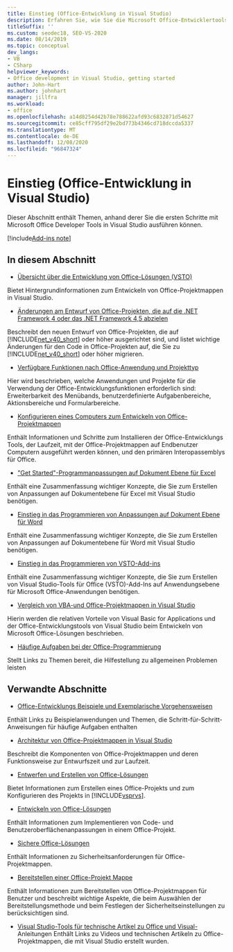 ```yaml
---
title: Einstieg (Office-Entwicklung in Visual Studio)
description: Erfahren Sie, wie Sie die Microsoft Office-Entwicklertools in Visual Studio verwenden können, um Office-Projektmappen zu erstellen.
titleSuffix: ''
ms.custom: seodec18, SEO-VS-2020
ms.date: 08/14/2019
ms.topic: conceptual
dev_langs:
- VB
- CSharp
helpviewer_keywords:
- Office development in Visual Studio, getting started
author: John-Hart
ms.author: johnhart
manager: jillfra
ms.workload:
- office
ms.openlocfilehash: a14d8254d42b78e788622afd93c6832871d54627
ms.sourcegitcommit: ce85cff795df29e2bd773b4346cd718dccda5337
ms.translationtype: MT
ms.contentlocale: de-DE
ms.lasthandoff: 12/08/2020
ms.locfileid: "96847324"
---
```

# <a name="get-started-office-development-in-visual-studio"></a>Einstieg (Office-Entwicklung in Visual Studio)
  Dieser Abschnitt enthält Themen, anhand derer Sie die ersten Schritte mit Microsoft Office Developer Tools in Visual Studio ausführen können.

[!include[Add-ins note](includes/addinsnote.md)]

## <a name="in-this-section"></a>In diesem Abschnitt
- [Übersicht über die Entwicklung von Office-Lösungen &#40;VSTO&#41;](../vsto/office-solutions-development-overview-vsto.md)

 Bietet Hintergrundinformationen zum Entwickeln von Office-Projektmappen in Visual Studio.

- [Änderungen am Entwurf von Office-Projekten, die auf die .NET Framework 4 oder das .NET Framework 4,5 abzielen](../vsto/changes-to-the-design-of-office-projects-that-target-the-dotnet-framework-4-or-the-dotnet-framework-4-5.md)

 Beschreibt den neuen Entwurf von Office-Projekten, die auf [!INCLUDE[net_v40_short](../sharepoint/includes/net-v40-short-md.md)] oder höher ausgerichtet sind, und listet wichtige Änderungen für den Code in Office-Projekten auf, die Sie zu [!INCLUDE[net_v40_short](../sharepoint/includes/net-v40-short-md.md)] oder höher migrieren.

- [Verfügbare Funktionen nach Office-Anwendung und Projekttyp](../vsto/features-available-by-office-application-and-project-type.md)

 Hier wird beschrieben, welche Anwendungen und Projekte für die Verwendung der Office-Entwicklungsfunktionen erforderlich sind: Erweiterbarkeit des Menübands, benutzerdefinierte Aufgabenbereiche, Aktionsbereiche und Formularbereiche.

- [Konfigurieren eines Computers zum Entwickeln von Office-Projektmappen](../vsto/configuring-a-computer-to-develop-office-solutions.md)

 Enthält Informationen und Schritte zum Installieren der Office-Entwicklungs Tools, der Laufzeit, mit der Office-Projektmappen auf Endbenutzer Computern ausgeführt werden können, und den primären Interopassemblys für Office.

- ["Get Started"-Programmanpassungen auf Dokument Ebene für Excel](../vsto/getting-started-programming-document-level-customizations-for-excel.md)

 Enthält eine Zusammenfassung wichtiger Konzepte, die Sie zum Erstellen von Anpassungen auf Dokumentebene für Excel mit Visual Studio benötigen.

- [Einstieg in das Programmieren von Anpassungen auf Dokument Ebene für Word](../vsto/getting-started-programming-document-level-customizations-for-word.md)

 Enthält eine Zusammenfassung wichtiger Konzepte, die Sie zum Erstellen von Anpassungen auf Dokumentebene für Word mit Visual Studio benötigen.

- [Einstieg in das Programmieren von VSTO-Add-ins](../vsto/getting-started-programming-vsto-add-ins.md)

 Enthält eine Zusammenfassung wichtiger Konzepte, die Sie zum Erstellen von Visual Studio-Tools für Office (VSTO)-Add-Ins auf Anwendungsebene für Microsoft Office-Anwendungen benötigen.

- [Vergleich von VBA-und Office-Projektmappen in Visual Studio](../vsto/vba-and-office-solutions-in-visual-studio-compared.md)

 Hierin werden die relativen Vorteile von Visual Basic for Applications und der Office-Entwicklungstools von Visual Studio beim Entwickeln von Microsoft Office-Lösungen beschrieben.

- [Häufige Aufgaben bei der Office-Programmierung](../vsto/common-tasks-in-office-programming.md)

 Stellt Links zu Themen bereit, die Hilfestellung zu allgemeinen Problemen leisten

## <a name="related-sections"></a>Verwandte Abschnitte
- [Office-Entwicklungs Beispiele und Exemplarische Vorgehensweisen](../vsto/office-development-samples-and-walkthroughs.md)

 Enthält Links zu Beispielanwendungen und Themen, die Schritt-für-Schritt-Anweisungen für häufige Aufgaben enthalten

- [Architektur von Office-Projektmappen in Visual Studio](../vsto/architecture-of-office-solutions-in-visual-studio.md)

 Beschreibt die Komponenten von Office-Projektmappen und deren Funktionsweise zur Entwurfszeit und zur Laufzeit.

- [Entwerfen und Erstellen von Office-Lösungen](../vsto/designing-and-creating-office-solutions.md)

 Bietet Informationen zum Erstellen eines Office-Projekts und zum Konfigurieren des Projekts in [!INCLUDE[vsprvs](../sharepoint/includes/vsprvs-md.md)].

- [Entwickeln von Office-Lösungen](../vsto/developing-office-solutions.md)

 Enthält Informationen zum Implementieren von Code- und Benutzeroberflächenanpassungen in einem Office-Projekt.

- [Sichere Office-Lösungen](../vsto/securing-office-solutions.md)

 Enthält Informationen zu Sicherheitsanforderungen für Office-Projektmappen.

- [Bereitstellen einer Office-Projekt Mappe](../vsto/deploying-an-office-solution.md)

 Enthält Informationen zum Bereitstellen von Office-Projektmappen für Benutzer und beschreibt wichtige Aspekte, die beim Auswählen der Bereitstellungsmethode und beim Festlegen der Sicherheitseinstellungen zu berücksichtigen sind.

- [Visual Studio-Tools für technische Artikel zu Office und Visual-](/previous-versions/office/developer/office-2007/bb871648(v=office.12)) Anleitungen Enthält Links zu Videos und technischen Artikeln zu Office-Projektmappen, die mit Visual Studio erstellt wurden.
